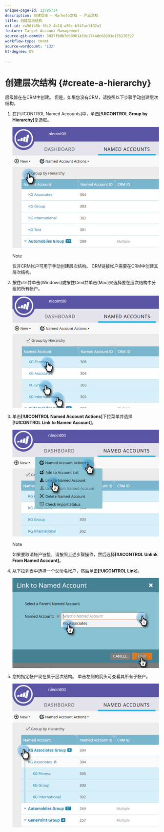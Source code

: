 ```yaml
---
unique-page-id: 13795734
description: 创建层级 — Marketo文档 — 产品文档
title: 创建层次结构
exl-id: ea56145b-f8c2-4b18-a50c-b547ac1102a1
feature: Target Account Management
source-git-commit: 0d37fbdb7d08901458c1744dc68893e155176327
workflow-type: tm+mt
source-wordcount: '132'
ht-degree: 0%

---
```


# 创建层次结构 {#create-a-hierarchy}

层级旨在在CRM中创建。 但是，如果您没有CRM，请按照以下步骤手动创建层次结构。

1. 在[!UICONTROL Named Accounts]中，单击&#x200B;**[!UICONTROL Group by Hierarchy]**&#x200B;复选框。

   ![](assets/create-a-hierarchy-1.png)

   >[!NOTE]
   >
   >仅非CRM帐户可用于手动创建层次结构。 CRM链接帐户需要在CRM中创建其层次结构。

1. 按住ctrl并单击(Windows)或按住Cmd并单击(Mac)来选择要在层次结构中分组的所有帐户。

   ![](assets/create-a-hierarchy-2.png)

1. 单击&#x200B;**[!UICONTROL Named Account Actions]**&#x200B;下拉菜单并选择&#x200B;**[!UICONTROL Link to Named Account]**。

   ![](assets/create-a-hierarchy-3.png)

   >[!NOTE]
   >
   >如果要取消帐户链接，请按照上述步骤操作，然后选择&#x200B;**[!UICONTROL Unlink From Named Account]**。

1. 从下拉列表中选择一个父命名帐户，然后单击&#x200B;**[!UICONTROL Link]**。

   ![](assets/create-a-hierarchy-4.png)

1. 您的指定帐户现在属于层次结构。 单击左侧的箭头可查看其所有子帐户。

   ![](assets/create-a-hierarchy-5.png)
